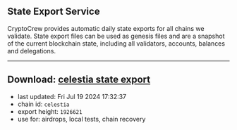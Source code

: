 ## State Export Service
CryptoCrew provides automatic daily state exports for all chains we validate. State export files can be used as genesis files and are a snapshot of the current blockchain state, including all validators, accounts, balances and delegations.

---
**Download: [celestia state export](https://dl-eu2.ccvalidators.com/SERVICE/celestia/celestia_export_1926621.json)**
---

- last updated: Fri Jul 19 2024 17:32:37
- chain id: `celestia`
- export height: `1926621`
- use for: airdrops, local tests, chain recovery
